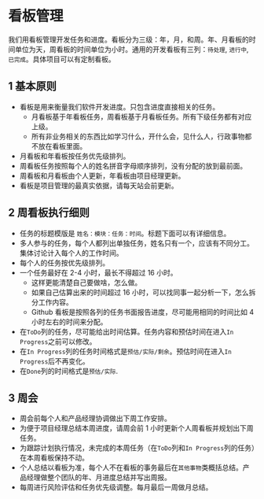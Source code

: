 # 看板管理

我们用看板管理开发任务和进度。看板分为三级：年，月，和周。年、月看板的时间单位为天，周看板的时间单位为小时。通用的开发看板有三列：`待处理`, `进行中`, `已完成`。具体项目可以有定制看板。

## 1 基本原则

- 看板是用来衡量我们软件开发进度。只包含进度直接相关的任务。
  - 月看板基于年看板任务，周看板基于月看板任务。所有下级任务都有对应上级。
  - 所有非业务相关的东西比如学习什么，开什么会，见什么人，行政事物都不放在看板里面。
- 月看板和年看板按任务优先级排列。
- 周看板任务按照每个人的姓名拼音字母顺序排列，没有分配的放到最前面。
- 周看板和月看板由个人更新，年看板由项目经理更新。
- 看板是项目管理的最真实依据，请每天站会前更新。

## 2 周看板执行细则

- 任务的标题模版是 `姓名：模块：任务：时间`。标题下面可以有详细信息。
- 多人参与的任务，每个人都列出单独任务，姓名只有一个，应该有不同分工。集体讨论计入每个人的工作时间。
- 每个人的任务按优先级排列。
- 一个任务最好在 2-4 小时，最长不得超过 16 小时。
  - 这样更能清楚自己要做啥，怎么做。
  - 如果自己估算出来的时间超过 16 小时，可以找同事一起分析一下，怎么拆分工作内容。
  - Github 看板是按照各列的任务书面报告进度，尽可能用相同的时间比如 4 小时左右的时间来分配。
- 在`ToDo`列的任务，尽可能给出时间估算。任务内容和预估时间在进入`In Progress`之前可以修改。
- 在`In Progress`列的任务时间格式是`预估/实际/剩余`。预估时间在进入`In Progress`后不再变化。
- 在`Done`列的时间格式是`预估/实际`.

## 3 周会

- 周会前每个人和产品经理协调做出下周工作安排。
- 为便于项目经理总结本周进度，请周会前 1 小时更新个人周看板并规划出下周任务。
- 为跟踪计划执行情况，未完成的本周任务（在`ToDo`列和`In Progress`列的任务）在本周看板保持不动。
- 个人总结以看板为准，每个人不在看板的事务最后在`其他事物`类概括总结。产品经理做整个团队的年、月进度总结并写出周报。
- 每周进行风险评估和任务优先级调整。每月最后一周做月总结。
